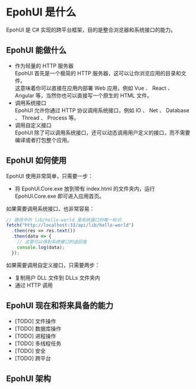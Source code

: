 # EpohUI 是什么

EpohUI 是 C# 实现的跨平台框架，目的是整合浏览器和系统接口的能力。

## EpohUI 能做什么

* 作为轻量的 HTTP 服务器  
  EpohUI 首先是一个极简的 HTTP 服务器，这可以让你浏览应用的目录和文件。  
  这意味着你可以直接在应用内部署 Web 应用，例如 Vue 、 React 、 Angular 等，当然你也可以直接写一个原生的 HTML 文件。  
* 调用系统接口  
  EpohUI 允许你通过 HTTP 协议调用系统接口，例如 IO 、 Net 、 Database 、 Thread 、 Process 等。  
* 调用自定义接口  
  EpohUI 除了可以调用系统接口，还可以动态调用用户定义的接口，而不需要编译或者打包整个应用。  

## EpohUI 如何使用  

EpohUI 使用非常简单，只需要一步：  

* 将 EpohUI.Core.exe 放到带有 index.html 的文件夹内，运行 EpohUI.Core.exe 即可进入应用首页。  

如果需要调用系统接口，也非常容易：  

```JavaScript
// 路径中的 lib/hello-world 是系统接口的唯一标识
fetch("http://localhost:33/api/lib/hello-world")
  .then(res => res.text())
  .then(data => {
    // 这里可以得到系统接口的返回值
    console.log(data);
  });
```

如果需要调用自定义接口，只需要两步：  

* 复制用户 DLL 文件到 DLLs 文件夹内
* 通过 HTTP 调用

## EpohUI 现在和将来具备的能力

* \[TODO\] 文件操作
* \[TODO\] 数据库操作
* \[TODO\] 进程操作
* \[TODO\] 多线程任务
* \[TODO\] 安全
* \[TODO\] 跨平台

## EpohUI 架构
